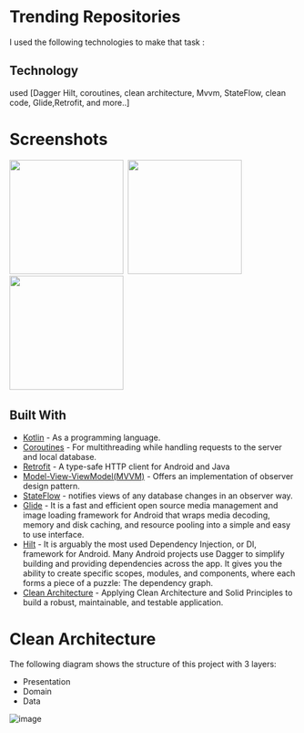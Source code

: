 # Trending Repositories
I used the following technologies to make that task :
## Technology 
used [Dagger Hilt, coroutines, clean architecture, Mvvm, StateFlow, clean code,  Glide,Retrofit, and more..]



# Screenshots

<img src="https://user-images.githubusercontent.com/67482991/141509571-2d66c6ef-4955-4376-ad3c-ed781c494c57.png" width="200">&nbsp;
<img src="https://user-images.githubusercontent.com/67482991/141509614-cf3c9b43-e424-4206-9411-5f30180ae594.png" width="200">&nbsp;
<img src="https://user-images.githubusercontent.com/67482991/141509675-b0127c03-ecc1-4797-8e0c-1d0e2449b592.png" width="200">&nbsp;


## Built With

* [Kotlin](https://kotlinlang.org) - As a programming language.
* [Coroutines](https://developer.android.com/kotlin/coroutines) - For multithreading while handling requests to the server and local database.
* [Retrofit](https://square.github.io/retrofit/) - A type-safe HTTP client for Android and Java
* [Model-View-ViewModel(MVVM)](https://developer.android.com/topic/architecture) - Offers an implementation of observer design pattern.
* [StateFlow](https://kotlin.github.io/kotlinx.coroutines/kotlinx-coroutines-core/kotlinx.coroutines.flow/-state-flow/) - notifies views of any database changes in an observer way.
* [Glide](https://github.com/bumptech/glide) - It is a fast and efficient open source media management and image loading framework for Android that wraps media decoding, memory and disk caching, and resource pooling into a simple and easy to use interface.
* [Hilt](https://developer.android.com/training/dependency-injection/hilt-android) - It is arguably the most used Dependency Injection, or DI, framework for Android. Many Android projects use Dagger to simplify building and providing dependencies across the app. It gives you the ability to create specific scopes, modules, and components, where each forms a piece of a puzzle: The dependency graph.
* [Clean Architecture](https://www.raywenderlich.com/3595916-clean-architecture-tutorial-for-android-getting-started) - Applying Clean Architecture and Solid Principles to build a robust, maintainable, and testable application.

#  Clean Architecture
The following diagram shows the structure of this project with 3 layers:
- Presentation
- Domain
- Data

![image](https://rubygarage.s3.amazonaws.com/uploads/article_image/file/2060/Artboard_15587.png)

